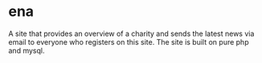 # ena
A site that provides an overview of a charity and sends the latest news via email to everyone who registers on this site. The site is built on pure php and mysql.
